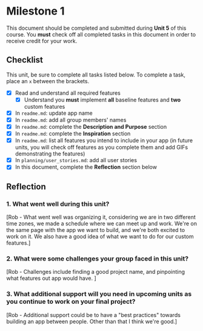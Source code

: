 # Milestone 1

This document should be completed and submitted during **Unit 5** of this course. You **must** check off all completed tasks in this document in order to receive credit for your work.

## Checklist

This unit, be sure to complete all tasks listed below. To complete a task, place an `x` between the brackets.

- [x] Read and understand all required features
  - [x] Understand you **must** implement **all** baseline features and **two** custom features
- [x] In `readme.md`: update app name
- [x] In `readme.md`: add all group members' names
- [x] In `readme.md`: complete the **Description and Purpose** section
- [x] In `readme.md`: complete the **Inspiration** section
- [x] In `readme.md`: list all features you intend to include in your app (in future units, you will check off features as you complete them and add GIFs demonstrating the features)
- [x] In `planning/user_stories.md`: add all user stories
- [x] In this document, complete the **Reflection** section below

## Reflection

### 1. What went well during this unit?


[Rob - What went well was organizing it, considering we are in
two different time zones, we made a schedule where we can meet up and work. We're on the same page with the app we want to build, and we're both excited to work on it. We also have a good idea of what we want to do for our custom features.]

### 2. What were some challenges your group faced in this unit?

[Rob - Challenges include finding a good project name, and pinpointing what features out app would have. ]

### 3. What additional support will you need in upcoming units as you continue to work on your final project?

[Rob - Additional support could be to have a "best practices" towards building an app between people. Other than that I think we're good.]
